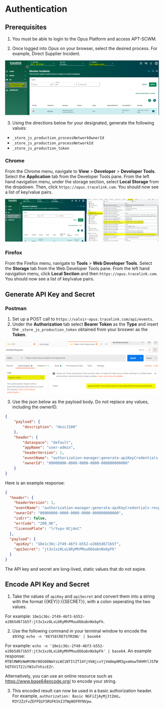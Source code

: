 # Authentication 

## Prerequisites 

1. You must be able to login to the Opus Platform and access APT-SCWM. 

2. Once logged into Opus on your browser, select the desired process. For example, Direct Supplier Incident. 

![Opus in Browser](images/opus_apt.png)

3. Using the directions below for your designated, generate the following values:

- `_store_js_production_processNetworkOwnerId`
- `_store_js_production_processNetworkId`
- `_store_js_production_token`

### Chrome

From the Chrome menu, navigate to **View** > **Developer** > **Developer Tools**.
Select the **Application** tab from the Developer Tools pane. From the left hand navigation menu, under the storage section, select
**Local Storage** from the dropdown. Then, click `https://opus.tracelink.com`. You should now see a list of key/value pairs. 

![Key Value Pairs](images/chrome_apt.png)

### Firefox

From the Firefox menu, navigate to **Tools** > **Web Developer Tools**.
Select the **Storage** tab from the Web Developer Tools pane. From the left hand navigation menu, click **Local Section** and then
`https://opus.tracelink.com`. You should now see a list of key/value pairs. 

## Generate API Key and Secret

### Postman

1. Set up a POST call to `https://valvir-opus.tracelink.com/api/events`.
2. Under the **Authorization** tab select **Bearer Token** as the **Type** and insert the `_store_js_production_token` obtained
from your broswer as the **Token**. 

![Postman Token](images/postman_token.png)

3. Use the json below as the payload body. Do not replace any values, including the ownerID. 

```json
{
    "payload": {
        "description": "descJ100"
    },
    "header": {
        "dataspace": "default",
        "appName": "user-admin",
        "headerVersion": 1,
        "eventName": "authorization-manager:generate-apiKeyCredentials:v1",
        "ownerId": "00000000-0000-0000-0000-000000000000"
    }
}
```

Here is an example response: 

```json
{
  "header": {
    "headerVersion": 1,
    "eventName": "authorization-manager:generate-apiKeyCredentials-response:v1",
    "ownerId": "00000000-0000-0000-0000-000000000000",
    "isErr": false,
    "errCode": "200_OK",
    "licensePlate": "lrYvpv-0Cj4nC"
  },
  "payload": {
    "apiKey": "10e1c36c-2f49-46f3-b552-e28b5d671b5f",
    "apiSecret": "jt3x1xz0LxLbRyMhPMuuObbabnNxbpFk"
  }
}
```

The API key and secret are long-lived, static values that do not expire. 

## Encode API Key and Secret

1. Take the values of `apiKey` and `apiSecret` and convert them into a string with the format {{KEY}}:{{SECRET}}, with a colon seperating the two values. 

For example: `10e1c36c-2f49-46f3-b552-e28b5d671b5f:jt3x1xz0LxLbRyMhPMuuObbabnNxbpFk`.

2. Use the following command in your terminal window to encode the string: `echo -n 'KEYSECRETSTRING' | base64`

For example: `echo -n '10e1c36c-2f49-46f3-b552-e28b5d671b5f:jt3x1xz0LxLbRyMhPMuuObbabnNxbpFk' | base64`.
An example response: `MTBlMWMzNmMtMmY0OS00NmYzLWI1NTItZTI4YjVkNjcxYjVmOmp0M3gxeHowTHhMYlJ5TWhQTXV1T2JiYWJuTnhicEZr`.

Alternatively, you can use an online resource such as https://www.base64encode.org/ to encode your string.

3. This encoded result can now be used in a basic authorization header. 
For example, `authorization: Basic NGFiZjAyMjItZmU…M3Y2ZzFvZEFPQ1F5RUFKSkI3TWpNOFRFNVpw`.


